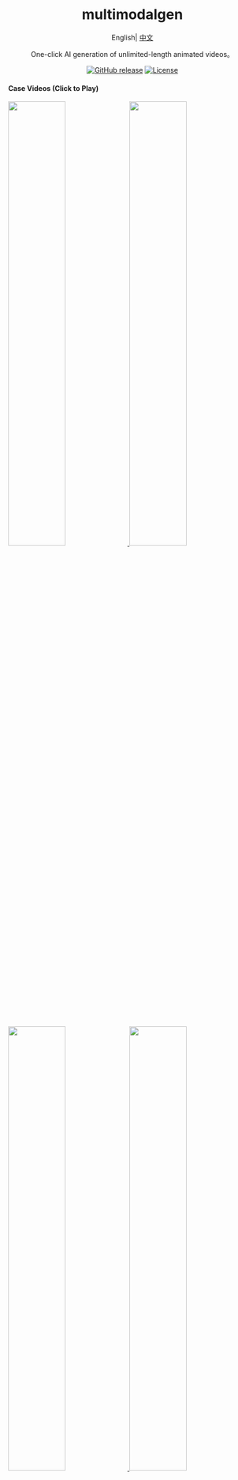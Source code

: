 <div align="center">

<h1 align="center">multimodalgen</h1>

English| [中文](./README.md) 

One-click AI generation of unlimited-length animated videos。

[![GitHub release](https://img.shields.io/static/v1?label=release&message=v0.0.1&color=blue)](https://www.github.com/haozihao/multimodalgen-flutter)
[![License](https://img.shields.io/badge/license-Apache%202-4EB1BA.svg)](https://www.apache.org/licenses/LICENSE-2.0.html)

</div>

#### Case Videos (Click to Play)
<a href="https://youtu.be/kRNurdJUWVk">
  <img src="https://github.com/user-attachments/assets/663a7809-dce2-4007-b858-40c08c1660f0"  style="width: 48%;">
</a>

<a href="https://youtu.be/dF0mpusOB68">
  <img src="https://github.com/user-attachments/assets/2fe17915-852a-4c11-b92b-8ea0296b274a"  style="width: 48%;">
</a>

<a href="https://youtu.be/qs4QK3Cv6RQ">
  <img src="https://github.com/user-attachments/assets/9f868b50-20de-4791-9d1f-8aa915b08a15"  style="width: 48%;">
</a>

<a href="https://youtu.be/D57axmQSGJk">
  <img src="https://github.com/user-attachments/assets/c2a2c5b4-88aa-4fc1-a019-88b4a66a688b"  style="width: 48%;">
</a>

#### Main Features
- [X] One-click AI generation of unlimited-length animated videos
- [X] Extensive library of example videos
- [X] HD video production
- [X] AI-created video scripts
- [X] Diverse visual style options
- [X] Rich voiceover character choices
- [X] Secondary editing of generated videos
- [X] Video export to local storage
- [X] Upload of local scripts
- [X] Upload of local images

## Quick Experience
- Android Download Link：[android](https://github.com/haozihao/multimodalgen-flutter/releases/download/V0.0.1/multimodalgen-flutter-V0.0.1.apk) 

## Local Development
- Development Tool:flutter
- Project Execution : Run the main.dart Function

## Notes

1. For common issues and solutions, please refer to the [Wiki / FAQ](https://github.com/haozihao/multimodalgen-flutter/wiki/FAQ).
2. Friends who are interested are welcome to join the discussion group. The QR code for joining the group is currently full. Please add the administrator's WeChat (multimodalgen) to be invited into the group. Remark: mmg join group.

## Open Backend

We provide official backend capabilities for large model management, text-to-image, and text-to-video generation. For inquiries, please add the administrator's WeChat and remark: api.

## Others

If you find this project helpful, please consider giving it a star!
